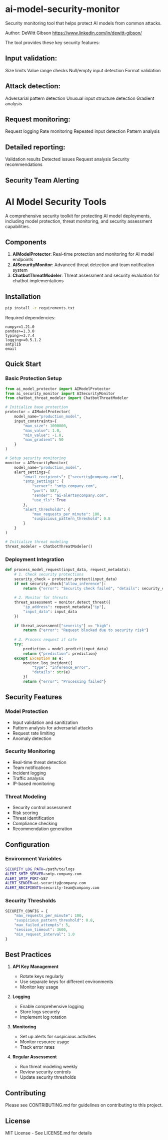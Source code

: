 # ai-model-security-monitor
Security monitoring tool that helps protect AI models from common attacks. 

Author: DeWitt Gibson https://www.linkedin.com/in/dewitt-gibson/

The tool provides these key security features:

## Input validation:

Size limits
Value range checks
Null/empty input detection
Format validation

## Attack detection:

Adversarial pattern detection
Unusual input structure detection
Gradient analysis

## Request monitoring:

Request logging
Rate monitoring
Repeated input detection
Pattern analysis

## Detailed reporting:

Validation results
Detected issues
Request analysis
Security recommendations

## Security Team Alerting

# AI Model Security Tools

A comprehensive security toolkit for protecting AI model deployments, including model protection, threat monitoring, and security assessment capabilities.

## Components

1. **AIModelProtector**: Real-time protection and monitoring for AI model endpoints
2. **AISecurityMonitor**: Advanced threat detection and team notification system
3. **ChatbotThreatModeler**: Threat assessment and security evaluation for chatbot implementations

## Installation

```bash
pip install -r requirements.txt
```

Required dependencies:
```
numpy>=1.21.0
pandas>=1.3.0
typing>=3.7.4
logging>=0.5.1.2
smtplib
email
```

## Quick Start

### Basic Protection Setup

```python
from ai_model_protector import AIModelProtector
from ai_security_monitor import AISecurityMonitor
from chatbot_threat_modeler import ChatbotThreatModeler

# Initialize base protection
protector = AIModelProtector(
    model_name="production_model",
    input_constraints={
        "max_size": 1000000,
        "max_value": 1.0,
        "min_value": -1.0,
        "max_gradient": 50
    }
)

# Setup security monitoring
monitor = AISecurityMonitor(
    model_name="production_model",
    alert_settings={
        "email_recipients": ["security@company.com"],
        "smtp_settings": {
            "server": "smtp.company.com",
            "port": 587,
            "sender": "ai-alerts@company.com",
            "use_tls": True
        },
        "alert_thresholds": {
            "max_requests_per_minute": 100,
            "suspicious_pattern_threshold": 0.8
        }
    }
)

# Initialize threat modeling
threat_modeler = ChatbotThreatModeler()
```

### Deployment Integration

```python
def process_model_request(input_data, request_metadata):
    # 1. Check security protections
    security_check = protector.protect(input_data)
    if not security_check["allow_inference"]:
        return {"error": "Security check failed", "details": security_check}
    
    # 2. Monitor for threats
    threat_assessment = monitor.detect_threat({
        "ip_address": request_metadata["ip"],
        "input_data": input_data
    })
    
    if threat_assessment["severity"] == "high":
        return {"error": "Request blocked due to security risk"}
    
    # 3. Process request if safe
    try:
        prediction = model.predict(input_data)
        return {"prediction": prediction}
    except Exception as e:
        monitor.log_incident({
            "type": "inference_error",
            "details": str(e)
        })
        return {"error": "Processing failed"}
```

## Security Features

### Model Protection
- Input validation and sanitization
- Pattern analysis for adversarial attacks
- Request rate limiting
- Anomaly detection

### Security Monitoring
- Real-time threat detection
- Team notifications
- Incident logging
- Traffic analysis
- IP-based monitoring

### Threat Modeling
- Security control assessment
- Risk scoring
- Threat identification
- Compliance checking
- Recommendation generation

## Configuration

### Environment Variables
```bash
SECURITY_LOG_PATH=/path/to/logs
ALERT_SMTP_SERVER=smtp.company.com
ALERT_SMTP_PORT=587
ALERT_SENDER=ai-security@company.com
ALERT_RECIPIENTS=security-team@company.com
```

### Security Thresholds
```python
SECURITY_CONFIG = {
    "max_requests_per_minute": 100,
    "suspicious_pattern_threshold": 0.8,
    "max_failed_attempts": 5,
    "session_timeout": 3600,
    "min_request_interval": 1.0
}
```

## Best Practices

1. **API Key Management**
   - Rotate keys regularly
   - Use separate keys for different environments
   - Monitor key usage

2. **Logging**
   - Enable comprehensive logging
   - Store logs securely
   - Implement log rotation

3. **Monitoring**
   - Set up alerts for suspicious activities
   - Monitor resource usage
   - Track error rates

4. **Regular Assessment**
   - Run threat modeling weekly
   - Review security controls
   - Update security thresholds

## Contributing

Please see CONTRIBUTING.md for guidelines on contributing to this project.

## License

MIT License - See LICENSE.md for details
